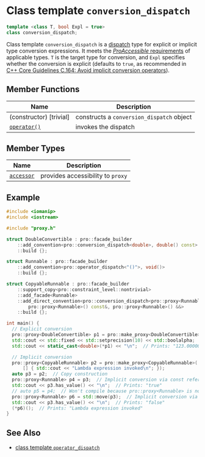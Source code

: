# Class template `conversion_dispatch`

```cpp
template <class T, bool Expl = true>
class conversion_dispatch;
```

Class template `conversion_dispatch` is a [dispatch](ProDispatch.md) type for explicit or implicit type conversion expressions. It meets the [*ProAccessible* requirements](ProAccessible.md) of applicable types. `T` is the target type for conversion, and `Expl` specifies whether the conversion is explicit (defaults to `true`, as recommended in [C++ Core Guidelines C.164: Avoid implicit conversion operators](https://isocpp.github.io/CppCoreGuidelines/CppCoreGuidelines#c164-avoid-implicit-conversion-operators)).

## Member Functions

| Name                                                 | Description                               |
| ---------------------------------------------------- | ----------------------------------------- |
| (constructor) [trivial]                              | constructs a `conversion_dispatch` object |
| [`operator()`](conversion_dispatch/operator_call.md) | invokes the dispatch                      |

## Member Types

| Name                                          | Description                       |
| --------------------------------------------- | --------------------------------- |
| [`accessor`](conversion_dispatch/accessor.md) | provides accessibility to `proxy` |

## Example

```cpp
#include <iomanip>
#include <iostream>

#include "proxy.h"

struct DoubleConvertible : pro::facade_builder
    ::add_convention<pro::conversion_dispatch<double>, double() const>
    ::build {};

struct Runnable : pro::facade_builder
    ::add_convention<pro::operator_dispatch<"()">, void()>
    ::build {};

struct CopyableRunnable : pro::facade_builder
    ::support_copy<pro::constraint_level::nontrivial>
    ::add_facade<Runnable>
    ::add_direct_convention<pro::conversion_dispatch<pro::proxy<Runnable>, false>,
        pro::proxy<Runnable>() const&, pro::proxy<Runnable>() &&>
    ::build {};

int main() {
  // Explicit conversion
  pro::proxy<DoubleConvertible> p1 = pro::make_proxy<DoubleConvertible>(123);  // p1 holds an integer
  std::cout << std::fixed << std::setprecision(10) << std::boolalpha;
  std::cout << static_cast<double>(*p1) << "\n";  // Prints: "123.0000000000"

  // Implicit conversion
  pro::proxy<CopyableRunnable> p2 = pro::make_proxy<CopyableRunnable>(
      [] { std::cout << "Lambda expression invoked\n"; });
  auto p3 = p2;  // Copy construction
  pro::proxy<Runnable> p4 = p3;  // Implicit conversion via const reference of pro::proxy<CopyableRunnable>
  std::cout << p3.has_value() << "\n";  // Prints: "true"
  // auto p5 = p4;  // Won't compile because pro::proxy<Runnable> is not copy-constructible
  pro::proxy<Runnable> p6 = std::move(p3);  // Implicit conversion via rvalue reference of pro::proxy<CopyableRunnable>
  std::cout << p3.has_value() << "\n";  // Prints: "false"
  (*p6)();  // Prints: "Lambda expression invoked"
}
```

## See Also

- [class template `operator_dispatch`](operator_dispatch.md)
